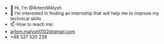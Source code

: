 - 👋 Hi, I’m @ArtemM4lysh
- 👀 I’m interested in finding an internship that will help me to improve my technical skills
- 📫 How to reach me:
-   artem.malysh0102@gmail.com
-   +48 527 520 239

